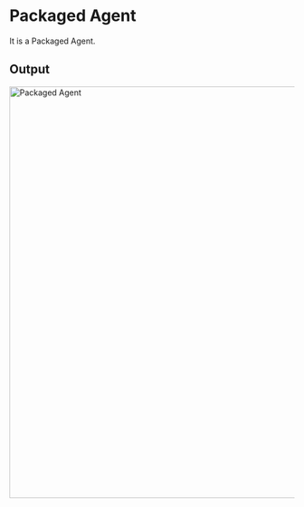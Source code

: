 # Packaged Agent

It is a Packaged Agent.

## Output
<img width="1112" height="726" alt="Packaged Agent" src="https://github.com/user-attachments/assets/7cc60d7a-f1b6-4098-901b-dd536d01ae07" />
